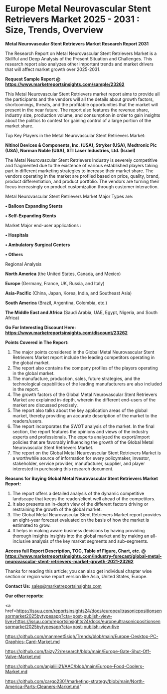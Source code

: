 # Europe Metal Neurovascular Stent Retrievers Market 2025 - 2031 : Size, Trends, Overview

<strong>Metal Neurovascular Stent Retrievers Market Research Report 2031</strong>

The Research Report on Metal Neurovascular Stent Retrievers Market is a Skillful and Deep Analysis of the Present Situation and Challenges. This research report also analyzes other important trends and market drivers that will affect market growth over 2025-2031.

<strong>Request Sample Report @ <a href=https://www.marketreportsinsights.com/sample/23262>https://www.marketreportsinsights.com/sample/23262</a></strong>

This Metal Neurovascular Stent Retrievers market report aims to provide all the participants and the vendors will all the details about growth factors, shortcomings, threats, and the profitable opportunities that the market will present in the near future. The report also features the revenue share, industry size, production volume, and consumption in order to gain insights about the politics to contest for gaining control of a large portion of the market share.

Top Key Players in the Metal Neurovascular Stent Retrievers Market:

<strong>Nitinol Devices & Components, Inc. (USA), Stryker (USA), Medtronic Plc (USA), Norman Noble (USA), STI Laser Industries, Ltd. (Israel)</strong>

The Metal Neurovascular Stent Retrievers Industry is severely competitive and fragmented due to the existence of various established players taking part in different marketing strategies to increase their market share. The vendors operating in the market are profiled based on price, quality, brand, product differentiation, and product portfolio. The vendors are turning their focus increasingly on product customization through customer interaction.

Metal Neurovascular Stent Retrievers Market Major Types are:

<strong>• Balloon Expanding Stents

• Self-Expanding Stents</strong>

Market Major end-user applications :

<strong>• Hospitals

• Ambulatory Surgical Centers

• Others</strong>

Regional Analysis

</u><strong><b>North America</b></strong> (the United States, Canada, and Mexico)

<strong><b>Europe </b></strong>(Germany, France, UK, Russia, and Italy)

<strong><b>Asia-Pacific</b></strong> (China, Japan, Korea, India, and Southeast Asia)

<strong><b>South America</b></strong> (Brazil, Argentina, Colombia, etc.)

<strong><b>The Middle East and Africa</b></strong> (Saudi Arabia, UAE, Egypt, Nigeria, and South Africa)

<strong>Go For Interesting Discount Here: <a href=https://www.marketreportsinsights.com/discount/23262>https://www.marketreportsinsights.com/discount/23262</a></strong>

<strong>Points Covered in The Report:</strong>
<ol>
  <li>The major points considered in the Global Metal Neurovascular Stent Retrievers Market report include the leading competitors operating in the global market.</li>
  <li>The report also contains the company profiles of the players operating in the global market.</li>
  <li>The manufacture, production, sales, future strategies, and the technological capabilities of the leading manufacturers are also included in the report.</li>
  <li>The growth factors of the Global Metal Neurovascular Stent Retrievers Market are explained in-depth, wherein the different end-users of the market are discussed precisely.</li>
  <li>The report also talks about the key application areas of the global market, thereby providing an accurate description of the market to the readers/users.</li>
  <li>The report incorporates the SWOT analysis of the market. In the final section, the report features the opinions and views of the industry experts and professionals. The experts analyzed the export/import policies that are favorably influencing the growth of the Global Metal Neurovascular Stent Retrievers Market.</li>
  <li>The report on the Global Metal Neurovascular Stent Retrievers Market is a worthwhile source of information for every policymaker, investor, stakeholder, service provider, manufacturer, supplier, and player interested in purchasing this research document.</li>
</ol>
<strong>Reasons for Buying Global Metal Neurovascular Stent Retrievers Market Report:</strong>

<ol>
  <li>The report offers a detailed analysis of the dynamic competitive landscape that keeps the reader/client well ahead of the competitors.</li>
  <li>It also presents an in-depth view of the different factors driving or restraining the growth of the global market.</li>
  <li>The Global Metal Neurovascular Stent Retrievers Market report provides an eight-year forecast evaluated on the basis of how the market is estimated to grow.</li>
  <li>It helps in making aware business decisions by having providing thorough insights insights into the global market and by making an all-inclusive analysis of the key market segments and sub-segments.</li>
</ol>
<strong>Access full Report Description, TOC, Table of Figure, Chart, etc. @ <a href=https://www.marketreportsinsights.com/industry-forecast/global-metal-neurovascular-stent-retrievers-market-growth-2021-23262>https://www.marketreportsinsights.com/industry-forecast/global-metal-neurovascular-stent-retrievers-market-growth-2021-23262</a></strong>


Thanks for reading this article; you can also get individual chapter wise section or region wise report version like Asia, United States, Europe.

<strong>Contact Us:</strong>
sales@marketreportsinsights.com

<strong>Our other reports:</strong>

<a href=https://issuu.com/reportsinsights24/docs/europeultrasonicpositionsensormarket2025bytypesapp?cta=post-publish-view-live>https://issuu.com/reportsinsights24/docs/europeultrasonicpositionsensormarket2025bytypesapp?cta=post-publish-view-live</a>

<a href=https://github.com/manmeet5sigh/Trends/blob/main/Europe-Desktop-PC-Graphics-Card-Market.md>https://github.com/manmeet5sigh/Trends/blob/main/Europe-Desktop-PC-Graphics-Card-Market.md</a>

<a href=https://github.com/faizy72/research/blob/main/Europe-Gate-Shut-Off-Valve-Market.md>https://github.com/faizy72/research/blob/main/Europe-Gate-Shut-Off-Valve-Market.md</a>

<a href=https://github.com/anjaliiii21/AAC/blob/main/Europe-Food-Coolers-Market.md>https://github.com/anjaliiii21/AAC/blob/main/Europe-Food-Coolers-Market.md</a>

<a href=https://github.com/cargo2301/marketing-strategy/blob/main/North-America-Parts-Cleaners-Market.md>https://github.com/cargo2301/marketing-strategy/blob/main/North-America-Parts-Cleaners-Market.md</a>"
